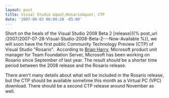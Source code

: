 ```yaml
---
layout: post
title: Visual Studio &quot;Rosario&quot; CTP
date: '2007-08-03 00:00:28 -05:00'
---
```


Short on the heals of the Visual Studio 2008 Beta 2 [release]({% post_url /2007/2007-07-28-Visual-Studio-2008-Beta-2---Now-Available %}), we will soon have the first public Community Technology Preview (CTP) of Visual Studio "Rosario".  According to [Brian Harry](http://blogs.msdn.com/bharry/), Microsoft product unit manager for Team Foundation Server, Microsoft has been working on Rosario since September of last year. The result *should* be a shorter time period between the 2008 release and the Rosario release.

There aren't many details about what will be included in the Rosario release, but the CTP should be available sometime this month as a Virtual PC (VPC) download. There should be a second CTP release around November as well.
